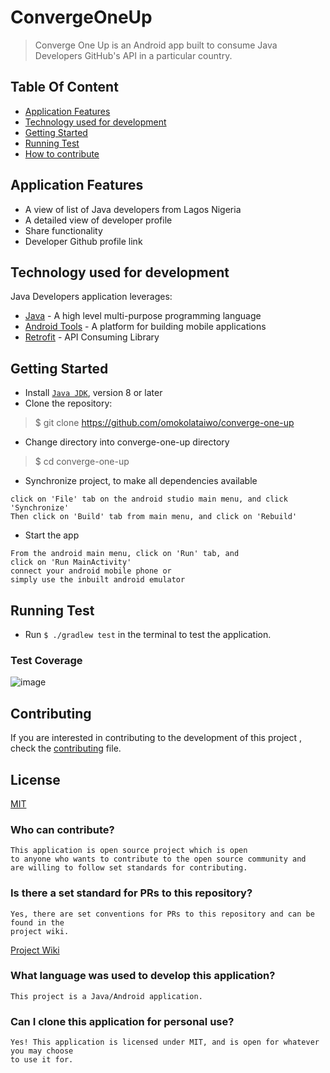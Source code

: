 # ConvergeOneUp

> Converge One Up is an Android app built to consume Java Developers GitHub's API in a particular country. 

## [](https://github.com/omokolataiwo/converge-one-up/#table-of-content)Table Of Content

-   [Application Features](https://github.com/omokolataiwo/converge-one-up/#features-of-the-application)
-   [Technology used for development](https://github.com/omokolataiwo/converge-one-up/#technology-used-for-development)
-   [Getting Started](https://github.com/omokolataiwo/converge-one-up/#getting-started)
-   [Running Test](https://github.com/omokolataiwo/converge-one-up/#running-test)
-   [How to contribute](https://github.com/omokolataiwo/converge-one-up/#contributing)

## [](https://github.com/omokolataiwo/converge-one-up/#features-of-the-application)Application Features

-   A view of list of Java developers from Lagos Nigeria
-   A detailed view of developer profile
-   Share functionality
-   Developer Github profile link

## [](https://github.com/omokolataiwo/converge-one-up/#technology-used-for-development)Technology used for development

Java Developers application leverages:

-   [Java](http://www.oracle.com/technetwork/java/index.html)  - A high level multi-purpose programming language
-   [Android Tools](https://developer.android.com/)  - A platform for building mobile applications
-   [Retrofit](https://square.github.io/retrofit/) - API Consuming Library

## [](https://github.com/omokolataiwo/converge-one-up/#getting-started)Getting Started

-   Install  [`Java JDK`](http://www.oracle.com/technetwork/java/javase/downloads/index.html), version 8 or later
-   Clone the repository:

> $ git clone https://github.com/omokolataiwo/converge-one-up

-   Change directory into converge-one-up directory

> $ cd converge-one-up

-   Synchronize project, to make all dependencies available

```
click on 'File' tab on the android studio main menu, and click 'Synchronize'
Then click on 'Build' tab from main menu, and click on 'Rebuild'

```

-   Start the app

```
From the android main menu, click on 'Run' tab, and 
click on 'Run MainActivity'
connect your android mobile phone or
simply use the inbuilt android emulator

```

## [](https://github.com/omokolataiwo/converge-one-up/#running-test)Running Test

-   Run `$ ./gradlew test` in the terminal to test the application.

### [](https://github.com/omokolataiwo/converge-one-up/#test-coverage)Test Coverage

![image](https://user-images.githubusercontent.com/30238960/43568319-342049d8-962c-11e8-81ec-40fbc9829a4e.png)

## [](https://github.com/omokolataiwo/converge-one-up/#contributing)Contributing

If you are interested in contributing to the development of this project , check the  [contributing](https://github.com/omokolataiwo/converge-one-up/blob/develop/contributing.md)  file.

## [](https://github.com/omokolataiwo/converge-one-up/#license)License

[MIT](hhttps://github.com/omokolataiwo/converge-one-up/blob/develop/LICENSE)

### [](https://github.com/omokolataiwo/converge-one-up/#who-can-contribute)Who can contribute?

```
This application is open source project which is open
to anyone who wants to contribute to the open source community and
are willing to follow set standards for contributing.

```

### [](https://github.com/omokolataiwo/converge-one-up/#is-there-a-set-standard-for-prs-to-this-repository)Is there a set standard for PRs to this repository?

```
Yes, there are set conventions for PRs to this repository and can be found in the
project wiki.
```
[Project Wiki](https://github.com/Abudu-Samuel/JavaDevelopers/wiki)


### [](https://github.com/Abudu-Samuel/JavaDevelopers/#what-language-was-used-to-develop-this-application)What language was used to develop this application?

```
This project is a Java/Android application.

```

### [](https://github.com/Abudu-Samuel/JavaDevelopers/#can-i-clone-this-application-for-personal-use)Can I clone this application for personal use?

```
Yes! This application is licensed under MIT, and is open for whatever you may choose
to use it for.
```






